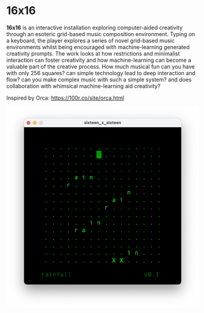# 16x16

**16x16** is an interactive installation exploring computer-aided creativity through an esoteric grid-based music composition environment. Typing on a keyboard, the player explores a series of novel grid-based music environments whilst being encouraged with machine-learning generated creativity prompts. The work looks at how restrictions and minimalist interaction can foster creativity and how machine-learning can become a valuable part of the creative process. How much musical fun can you have with only 256 squares? can simple technology lead to deep interaction and flow? can you make complex music with such a simple system? and does collaboration with whimsical machine-learning aid creativity?

Inspired by Orca: https://100r.co/site/orca.html

![](/images/16x16-rainfall.png)

